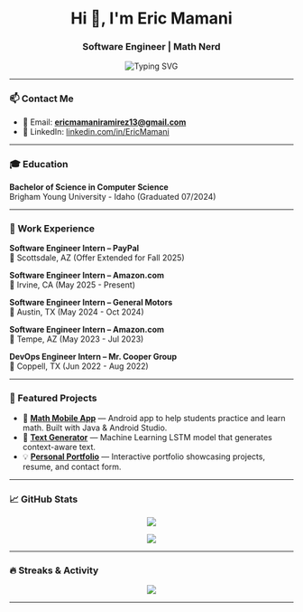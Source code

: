 <!-- Banner or Title -->
<h1 align="center">Hi 👋, I'm Eric Mamani</h1>
<h3 align="center">Software Engineer | Math Nerd</h3>

<p align="center">
  <img src="https://readme-typing-svg.herokuapp.com?font=Fira+Code&size=22&pause=1000&color=635BFF&center=true&vCenter=true&width=435&lines=Software+Engineer" alt="Typing SVG" />
</p>

---

### 📫 Contact Me

- 📧 Email: **ericmamaniramirez13@gmail.com**
- 💼 LinkedIn: [linkedin.com/in/EricMamani](https://www.linkedin.com/in/EricMamani)

---

### 🎓 Education

**Bachelor of Science in Computer Science**  
Brigham Young University - Idaho (Graduated 07/2024)

---

### 💼 Work Experience

**Software Engineer Intern – PayPal**  
📍 Scottsdale, AZ (Offer Extended for Fall 2025)

**Software Engineer Intern – Amazon.com**  
📍 Irvine, CA (May 2025 - Present)

**Software Engineer Intern – General Motors**  
📍 Austin, TX (May 2024 - Oct 2024)

**Software Engineer Intern – Amazon.com**  
📍 Tempe, AZ (May 2023 - Jul 2023)

**DevOps Engineer Intern – Mr. Cooper Group**  
📍 Coppell, TX (Jun 2022 - Aug 2022)

---

### 🚀 Featured Projects

- 📱 **[Math Mobile App](#)** — Android app to help students practice and learn math. Built with Java & Android Studio.
- 🤖 **[Text Generator](#)** — Machine Learning LSTM model that generates context-aware text.
- 💡 **[Personal Portfolio](https://ericmamaniramirez13.github.io/Portfolio/)** — Interactive portfolio showcasing projects, resume, and contact form.

---
<!--
### 🛠️ Technical Skills

- **Languages:** Python, Java, JavaScript, TypeScript, SQL, C++, C#, Swift, GO  
- **Frameworks:** React, Angular, Node.js, Selenium, PyTorch  
- **Cloud & DevOps:** AWS, GCP, Azure, Docker, REST APIs, Jenkins  
- **Tools:** VS Code, IntelliJ, Swagger, GitHub, Jira, Power BI  
- **Soft Skills:** Communication, Critical Thinking, Teamwork, Fast Learning

---
-->
### 📈 GitHub Stats

<p align="center">
  <img src="https://github-readme-stats.vercel.app/api?username=ericmamaniramirez13&show_icons=true&theme=radical" />
</p>

<p align="center">
  <img src="https://github-readme-stats.vercel.app/api/top-langs/?username=ericmamaniramirez13&layout=compact&theme=radical" />
</p>

---

### 🔥 Streaks & Activity

<p align="center">
  <img src="https://github-readme-streak-stats.herokuapp.com?user=ericmamaniramirez13&theme=radical&hide_border=true" />
</p>

---
